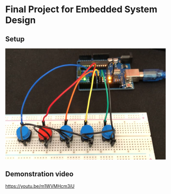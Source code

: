 # Final Project for Embedded System Design

## Setup

<img src="https://github.com/mhafizr69/MCTE4342/blob/main/Week_4/Example_8/Setup_8.png">

## Demonstration video
https://youtu.be/m1WVMHcm3iU
